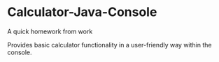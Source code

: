 # Calculator-Java-Console
A quick homework from work

Provides basic calculator functionality in a user-friendly way within the console.

